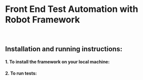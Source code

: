 # Front End Test Automation with Robot Framework
<br/>

## Installation and running instructions:
#### 1. To install the framework on your local machine:
#### 2. To run tests:
